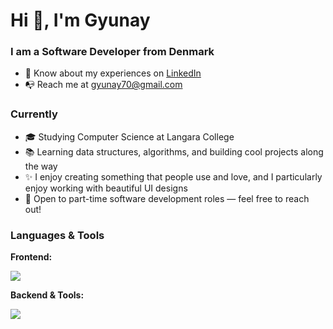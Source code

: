 <h1 align="left">Hi 👋, I'm Gyunay</h1>
<h3 align="left">I am a Software Developer from Denmark</h3>

<ul>
  <li>📄 Know about my experiences on <a href="https://www.linkedin.com/in/gyunayK" target="blank">LinkedIn</a></li>
  <li>📭 Reach me at <a href="mailto:gyunay70@gmail.com">gyunay70@gmail.com</a></li>
</ul>

<!--- What I'm Doing Currently --->
<h3 align="left">Currently</h3>
<ul>
  <li>🎓 Studying Computer Science at Langara College</li>
  <li>📚 Learning data structures, algorithms, and building cool projects along the way</li>
  <li>✨ I enjoy creating something that people use and love, and I particularly enjoy working with beautiful UI designs</li>
  <li>🚀 Open to part-time software development roles — feel free to reach out!</li>
</ul>


<!--- Skills --->
<h3 align="left">Languages & Tools</h3>
<p><b>Frontend:</b></p>
<a href="https://skillicons.dev">
  <img src="https://skillicons.dev/icons?i=vue,react,redux,ts,js,nextjs,html,css,materialui,styledcomponents,tailwind,sass,bootstrap" />
</a>

<p><b>Backend & Tools:</b></p>
<a href="https://skillicons.dev">
  <img src="https://skillicons.dev/icons?i=nodejs,express,mongodb,mysql,php,graphql,aws,jenkins,vercel,git,docker" />
</a>

<br>

<!--- Status & Language --->
<!--   <img alt="Top Langs" height="150px" src="https://github-readme-stats-tawny-six-61.vercel.app/api?username=gyunayK&show_icons=true&theme=radical" /> -->
<!-- <img alt="github stats" height="150px" src="https://github-readme-stats-tawny-six-61.vercel.app/api/top-langs/?username=gyunayK&layout=compact&theme=omni" /> -->
